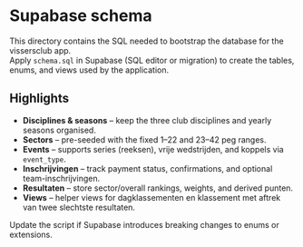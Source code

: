 # Supabase schema

This directory contains the SQL needed to bootstrap the database for the vissersclub app.  
Apply `schema.sql` in Supabase (SQL editor or migration) to create the tables, enums, and views used by the application.

## Highlights

- **Disciplines & seasons** – keep the three club disciplines and yearly seasons organised.
- **Sectors** – pre-seeded with the fixed 1–22 and 23–42 peg ranges.
- **Events** – supports series (reeksen), vrije wedstrijden, and koppels via `event_type`.
- **Inschrijvingen** – track payment status, confirmations, and optional team-inschrijvingen.
- **Resultaten** – store sector/overall rankings, weights, and derived punten.
- **Views** – helper views for dagklassementen en klassement met aftrek van twee slechtste resultaten.

Update the script if Supabase introduces breaking changes to enums or extensions.
